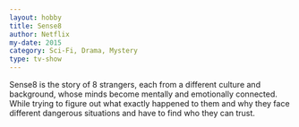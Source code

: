 ```yaml
---
layout: hobby
title: Sense8
author: Netflix
my-date: 2015
category: Sci-Fi, Drama, Mystery
type: tv-show
---
```

Sense8 is the story of 8 strangers, each from a different culture and background, whose minds become mentally and emotionally connected. While trying to figure out what exactly happened to them and why they face different dangerous situations and have to find who they can trust.
